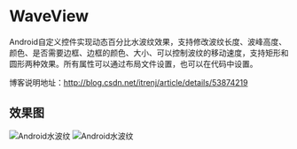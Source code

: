 # WaveView
Android自定义控件实现动态百分比水波纹效果，支持修改波纹长度、波峰高度、颜色、是否需要边框、边框的颜色、大小、可以控制波纹的移动速度，支持矩形和圆形两种效果。所有属性可以通过布局文件设置，也可以在代码中设置。

博客说明地址：<http://blog.csdn.net/itrenj/article/details/53874219>
## 效果图
![Android水波纹](http://img.blog.csdn.net/20161225222622327?watermark/2/text/aHR0cDovL2Jsb2cuY3Nkbi5uZXQvSVRSZW5q/font/5a6L5L2T/fontsize/400/fill/I0JBQkFCMA==/dissolve/70/gravity/Center)           ![Android水波纹](http://img.blog.csdn.net/20161225222639977?watermark/2/text/aHR0cDovL2Jsb2cuY3Nkbi5uZXQvSVRSZW5q/font/5a6L5L2T/fontsize/400/fill/I0JBQkFCMA==/dissolve/70/gravity/Center)
